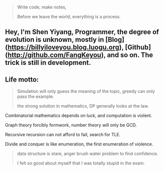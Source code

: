 
>Write code, make notes,
>
>Before we leave the world, everything is a process.

## Hey, I'm Shen Yiyang, Programmer, the degree of evolution is unknown, mostly in [Blog] (https://billyiloveyou.blog.luogu.org), [Github] (http://github.com/FangKeyou), and so on. The trick is still in development.

## Life motto:

>Simulation will only guess the meaning of the topic, greedy can only pass the example.
>
> the strong solution in mathematics, DP generally looks at the law.
>
Combinatorial mathematics depends on luck, and computation is violent.
>
Graph theory forcibly formwork, number theory will only be GCD.
>
Recursive recursion can not afford to fail, search for TLE.
>
Divide and conquer is like enumeration, the first enumeration of violence.
>
> data structure is stare, anger brush water problem to find confidence.
>
>I felt so good about myself that I was totally stupid in the exam.

